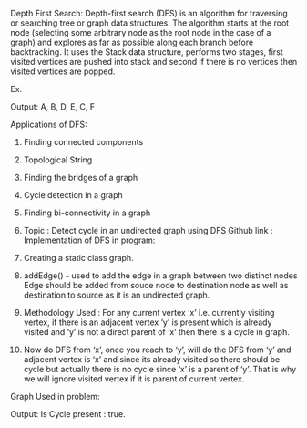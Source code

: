 Depth First Search:
	Depth-first search (DFS) is an algorithm for traversing or searching tree or graph data structures. The algorithm starts at the root node (selecting some arbitrary node as the root node in the case of a graph) and explores as far as possible along each branch before backtracking.
	It uses the Stack data structure, performs two stages, first visited vertices are pushed into stack and second if there is no vertices then visited vertices are popped.

Ex.  

Output: A, B, D, E, C, F

Applications of DFS:
1.	Finding connected components
2.	Topological String
3.	Finding the bridges of a graph
4.	Cycle detection in a graph
5.	Finding bi-connectivity in a graph

1.	Topic : Detect cycle in an undirected graph using DFS
Github link :   
Implementation of DFS in program:
1.	Creating a static class graph.
2.	addEdge() - used to add the edge in a graph between two distinct nodes Edge should be added from souce node to destination node as well as destination to source as it is an undirected graph.
3.	Methodology Used : For any current vertex ‘x’ i.e. currently visiting vertex, if there is an adjacent vertex ‘y’ is present which is already visited and ‘y’ is not a direct parent of ‘x’ then there is a cycle in graph.
4.	Now do DFS from ‘x’, once you reach to ‘y’, will do the DFS from ‘y’ and adjacent vertex is ‘x’ and since its already visited so there should be cycle but actually there is no cycle since ‘x’ is a parent of ‘y’. That is why we will ignore visited vertex if it is parent of current vertex.

Graph Used in problem:
 
Output: Is Cycle present : true.

